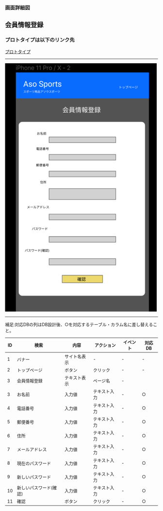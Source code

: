 ### 画面詳細図
## 会員情報登録
### プロトタイプは以下のリンク先
[プロトタイプ](https://www.figma.com/file/36DPETfL3dwzP5NjNW1WZQ/Untitled?node-id=0%3A1)
*****
<img src="img/register.png" width="500">

*****

補足:対応DBの列はDB設計後、○を対応するテーブル・カラム名に差し替えること。

| ID | 検索 | 内容 | アクション | イベント | 対応DB |
|----|-----|-----|---------|--------|-------|
|1|バナー|サイト名表示|-|-|-|
|2|トップページ|ボタン|クリック|-|-|
|3|会員情報登録|テキスト表示|ページ名|-|
|3|お名前|入力値|テキスト入力|-|○|
|4|電話番号|入力値|テキスト入力|-|○|
|5|郵便番号|入力値|テキスト入力|-|○|
|6|住所|入力値|テキスト入力|-|○|
|7|メールアドレス|入力値|テキスト入力|-|○|
|8|現在のパスワード|入力値|テキスト入力|-|○|
|9|新しいパスワード|入力値|テキスト入力|-|○|
|10|新しいパスワード(確認)|入力値|テキスト入力|-|○|
|11|確認|ボタン|クリック|-|○|
